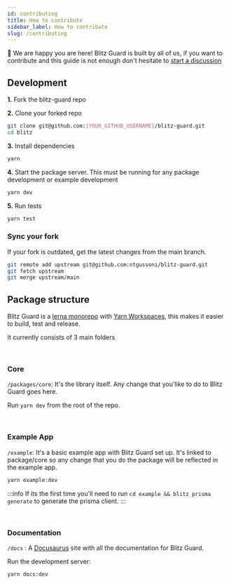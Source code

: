 ```yaml
---
id: contributing
title: How to contribute
sidebar_label: How to contribute
slug: /contributing
---
```


:rocket: We are happy you are here! Blitz Guard is built by all of us, if you want to contribute and this guide is not enough don't hesitate to [start a discussion](https://github.com/ntgussoni/blitz-guard/discussions/new)

## Development

**1.** Fork the blitz-guard repo

**2.** Clone your forked repo

```bash
git clone git@github.com:[YOUR_GITHUB_USERNAME]/blitz-guard.git
cd blitz
```

**3.** Install dependencies

```bash
yarn
```

**4.** Start the package server. This must be running for any package development or example development

```bash
yarn dev
```

**5.** Run tests

```bash
yarn test
```

### Sync your fork

If your fork is outdated, get the latest changes from the main branch.

```bash
git remote add upstream git@github.com:ntgussoni/blitz-guard.git
git fetch upstream
git merge upstream/main
```

## Package structure

Blitz Guard is a [lerna monorepo](https://github.com/lerna/lerna) with [Yarn Workspaces](https://classic.yarnpkg.com/en/docs/workspaces/), this makes it easier to build, test and release.

It currently consists of 3 main folders

<br/>

### Core

`/packages/core`: It's the library itself. Any change that you'like to do to Blitz Guard goes here.

Run `yarn dev` from the root of the repo.

<br/>

### Example App

`/example`: It's a basic example app with Blitz Guard set up.
It's linked to package/core so any change that you do the package will be reflected in the example app.

```bash
yarn example:dev
```

:::info
If its the first time you'll need to run `cd example && blitz prisma generate` to generate the prisma client.
:::

<br/>

### Documentation

`/docs` : A [Docusaurus](https://v2.docusaurus.io/) site with all the documentation for Blitz Guard.

Run the development server:

```bash
yarn docs:dev
```
